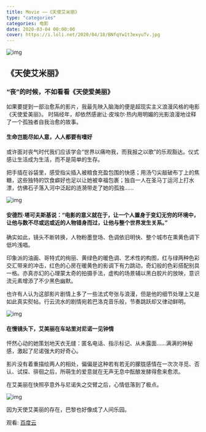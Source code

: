 ```yaml
---
title: Movie ——《天使艾米丽》
type: "categories"
categories: 电影
date: 2020-03-04 00:00:00
cover: https://i.loli.net/2020/04/18/BNfqYw1t3exyuTv.jpg
---
```

![img](https://i.loli.net/2020/04/18/BNfqYw1t3exyuTv.jpg)

##  《天使艾米丽》

### “丧”的时候，不如看看《天使爱美丽》

如果要提到一部治愈系的影片，我最先映入脑海的便是超现实主义浪漫风格的电影《天使爱美丽》。
时隔经年，却依然感谢让·皮埃尔·热内用明媚的光影浪漫地诠释了一个孤独者自我治愈的故事。

#### 生命岂能尽如人意，人人都要有嗜好

或许面对丧气时代我们应该学会“世界以痛吻我，而我报之以歌”的乐观豁达。仪式感让生活成为生活，而不是简单的生存。

把手插在谷袋里，感受指尖插入被粮食充盈包围的快感；用汤勺尖敲破布丁上的焦糖，这些独特的饮食癖好也足以让她被幸福包裹；独自一人在圣马丁运河上打水漂，仿佛石子落入河中泛起的涟漪带走了她的孤独……

![img](https://i.loli.net/2020/04/18/Wa9x5LwgSk17Mbv.jpg)

#### 安德烈·塔可夫斯基说：“电影的意义就在于，让一个人置身于变幻无穷的环境中，让他与数不尽或远或近的人物错身而过，让他与整个世界发生关系。”

确实如此，镜头不断转换，人物粉墨登场、色调依旧明快、整个城市在熏黄色调下低吟浅唱。

印象派的油画、哥特式的绚丽、黄绿色的暖色调、艺术性的构图，红与绿两种色彩交汇带来的冲击，红色的心房在暖黄色的影调下有力跳动，奇幻般的色彩搭配别具一格。亦真亦幻的心理蒙太奇的拍摄手法，虚构的场景辅以黑白胶片的放映，意识流元素增添了不少黑色幽默。

也许有人认为这部影片剧情上多了一些法式夸张与浪漫，但是他的细节处理上又是如此真实熨帖。行云流水的剧情宛若巴洛克音乐般，节奏跳跃却又律动鲜明。

![img](https://i.loli.net/2020/04/18/JGDishKXR8rP5gd.jpg)

####  在慢镜头下，艾美丽在车站里对尼诺一见钟情

怦然心动的她策划地天衣无缝：匿名电话、指示标记、从未露面……满满的神秘感，激起了尼诺强大的好奇心。
 
影片没有着重描绘两人的相处，偏偏是这种若有若无的朦胧感情在一次次寻觅、否认、试探、徘徊之后，所萌生的爱意就在无声无息中酝酿发酵得愈来愈浓。

在艾美丽在快照亭意外与尼诺失之交臂之后，心情低落到了极点。

![img](https://i.loli.net/2020/04/18/ZOoFGpB9CsVKmf8.jpg)


因为天使艾美丽的存在，巴黎也好像成了人间乐园。


观看: [百度云](https://pan.baidu.com/s/1zFolF5QjD33Gi_1pZUJQcw#/)



